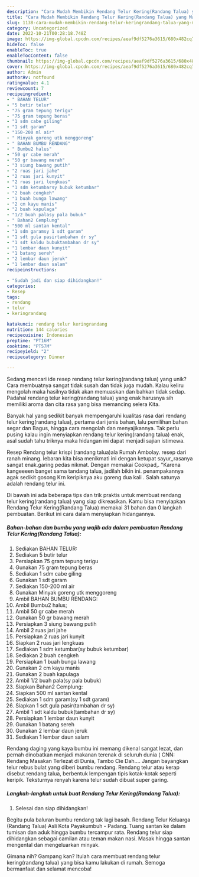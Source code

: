 ```yaml
---
description: "Cara Mudah Membikin Rendang Telur Kering(Randang Talua) yang Mantap"
title: "Cara Mudah Membikin Rendang Telur Kering(Randang Talua) yang Mantap"
slug: 1138-cara-mudah-membikin-rendang-telur-keringrandang-talua-yang-mantap
category: Uncategorized
date: 2022-10-21T00:28:18.748Z
image: https://img-global.cpcdn.com/recipes/aeaf9df5276a3615/680x482cq70/rendang-telur-keringrandang-talua-foto-resep-utama.jpg
hideToc: false
enableToc: true
enableTocContent: false
thumbnail: https://img-global.cpcdn.com/recipes/aeaf9df5276a3615/680x482cq70/rendang-telur-keringrandang-talua-foto-resep-utama.jpg
cover: https://img-global.cpcdn.com/recipes/aeaf9df5276a3615/680x482cq70/rendang-telur-keringrandang-talua-foto-resep-utama.jpg
author: Admin
authorAv: notfound
ratingvalue: 4.1
reviewcount: 7
recipeingredient:
- " BAHAN TELUR"
- "5 butir telur"
- "75 gram tepung terigu"
- "75 gram tepung beras"
- "1 sdm cabe giling"
- "1 sdt garam"
- "150-200 ml air"
- " Minyak goreng utk menggoreng"
- " BAHAN BUMBU RENDANG"
- " Bumbu2 halus"
- "50 gr cabe merah"
- "50 gr bawang merah"
- "3 siung bawang putih"
- "2 ruas jari jahe"
- "2 ruas jari kunyit"
- "2 ruas jari lengkuas"
- "1 sdm ketumbarsy bubuk ketumbar"
- "2 buah cengkeh"
- "1 buah bunga lawang"
- "2 cm kayu manis"
- "2 buah kapulaga"
- "1/2 buah palasy pala bubuk"
- " Bahan2 Cemplung"
- "500 ml santan kental"
- "1 sdm garamsy 1 sdt garam"
- "1 sdt gula pasirtambahan dr sy"
- "1 sdt kaldu bubuktambahan dr sy"
- "1 lembar daun kunyit"
- "1 batang sereh"
- "2 lembar daun jeruk"
- "1 lembar daun salam"
recipeinstructions:

- "Sudah jadi dan siap dihidangkan!"
categories:
- Resep
tags:
- rendang
- telur
- keringrandang

katakunci: rendang telur keringrandang 
nutrition: 144 calories
recipecuisine: Indonesian
preptime: "PT16M"
cooktime: "PT57M"
recipeyield: "2"
recipecategory: Dinner

---
```





Sedang mencari ide resep rendang telur kering(randang talua) yang unik? Cara membuatnya sangat tidak susah dan tidak juga mudah. Kalau keliru mengolah maka hasilnya tidak akan memuaskan dan bahkan tidak sedap. Padahal rendang telur kering(randang talua) yang enak harusnya sih memiliki aroma dan cita rasa yang bisa memancing selera Kita.





Banyak hal yang sedikit banyak mempengaruhi kualitas rasa dari rendang telur kering(randang talua), pertama dari jenis bahan, lalu pemilihan bahan segar dan Bagus, hingga cara mengolah dan menyajikannya. Tak perlu pusing kalau ingin menyiapkan rendang telur kering(randang talua) enak,      asal sudah tahu triknya maka hidangan ini dapat menjadi sajian istimewa.














Resep Rendang telur krispi (randang talua)ala Rumah Ambolay. resep dari ranah minang. lebaran kita bisa menikmati ini dengan ketupat sayur,,rasanya sangat enak.garing pedas nikmat. Dengan memakai Cookpad,. &#34;Karena kangeeeen banget sama tandang talua, jadilah bikin ini. penampakannya agak sedikit gosong Krn keripiknya aku goreng dua kali . Salah satunya adalah rendang telur ini.






Di bawah ini ada beberapa tips dan trik praktis untuk membuat rendang telur kering(randang talua) yang siap dikreasikan. Kamu bisa menyiapkan Rendang Telur Kering(Randang Talua) memakai 31 bahan dan 0 langkah pembuatan. Berikut ini cara dalam menyiapkan hidangannya.

<!--inarticleads1-->

##### Bahan-bahan dan bumbu yang wajib ada dalam pembuatan Rendang Telur Kering(Randang Talua):

1. Sediakan  BAHAN TELUR:
1. Sediakan 5 butir telur
1. Persiapkan 75 gram tepung terigu
1. Gunakan 75 gram tepung beras
1. Sediakan 1 sdm cabe giling
1. Gunakan 1 sdt garam
1. Sediakan 150-200 ml air
1. Gunakan  Minyak goreng utk menggoreng
1. Ambil  BAHAN BUMBU RENDANG:
1. Ambil  Bumbu2 halus;
1. Ambil 50 gr cabe merah
1. Gunakan 50 gr bawang merah
1. Persiapkan 3 siung bawang putih
1. Ambil 2 ruas jari jahe
1. Persiapkan 2 ruas jari kunyit
1. Siapkan 2 ruas jari lengkuas
1. Sediakan 1 sdm ketumbar(sy bubuk ketumbar)
1. Sediakan 2 buah cengkeh
1. Persiapkan 1 buah bunga lawang
1. Gunakan 2 cm kayu manis
1. Gunakan 2 buah kapulaga
1. Ambil 1/2 buah pala(sy pala bubuk)
1. Siapkan  Bahan2 Cemplung:
1. Siapkan 500 ml santan kental
1. Sediakan 1 sdm garam(sy 1 sdt garam)
1. Siapkan 1 sdt gula pasir(tambahan dr sy)
1. Ambil 1 sdt kaldu bubuk(tambahan dr sy)
1. Persiapkan 1 lembar daun kunyit
1. Gunakan 1 batang sereh
1. Gunakan 2 lembar daun jeruk
1. Sediakan 1 lembar daun salam


Rendang daging yang kaya bumbu ini memang dikenal sangat lezat, dan pernah dinobatkan menjadi makanan terenak di seluruh dunia ( CNN: Rendang Masakan Terlezat di Dunia, Tambo Cie Dah…. Jangan bayangkan telur rebus bulat yang diberi bumbu rendang. Rendang telur atau kerap disebut rendang talua, berbentuk lempengan tipis kotak-kotak seperti keripik. Teksturnya renyah karena telur sudah dibuat super garing. 

<!--inarticleads2-->

##### Langkah-langkah untuk buat Rendang Telur Kering(Randang Talua):


1. Selesai dan siap dihidangkan!

Begitu pula baluran bumbu rendang tak lagi basah. Rendang Telur Keluarga (Randang Talua) Asli Kota Payakumbuh - Padang. Tuang santan ke dalam tumisan dan aduk hingga bumbu tercampur rata. Rendang telur siap dihidangkan sebagai camilan atau teman makan nasi. Masak hingga santan mengental dan mengeluarkan minyak. 

Gimana nih? Gampang kan? Itulah cara membuat rendang telur kering(randang talua) yang bisa kamu lakukan di rumah. Semoga bermanfaat dan selamat mencoba!
